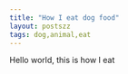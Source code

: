 ```yaml
---
title: "How I eat dog food"
layout: postszz
tags: dog,animal,eat
---
```


Hello world, this is how I eat
